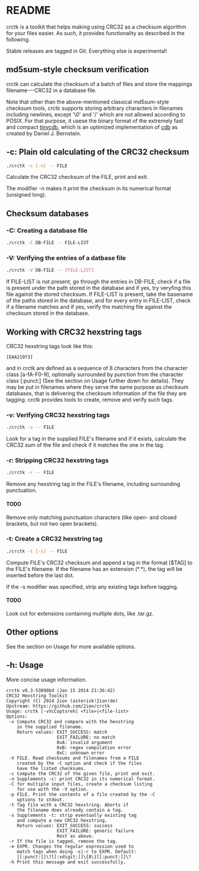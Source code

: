 # README

crctk is a toolkit that helps making using CRC32 as a checksum algorithm
for your files easier. As such, it provides functionality as described
in the following.

Stable releases are tagged in Git. Everything else is experimental!

## md5sum-style checksum verification

crctk can calculate the checksum of a batch of files and store the
mappings filename---CRC32 in a database file.

Note that other than the above-mentioned classical md5sum-style checksum
tools, crctk supports storing arbitrary characters in filenames
including newlines, except '\0' and '/' which are not allowed according
to POSIX. For that purpose, it usese the binary format of the extremely
fast and compact [tinycdb][], which is an optimized
implementation of [cdb][] as created by Daniel J. Bernstein.

[tinycdb]: http://www.corpit.ru/mjt/tinycdb.html
[cdb]: http://cr.yp.to/cdb.html

## -c: Plain old calculating of the CRC32 checksum

```sh
./crctk -c [-n] -- FILE
```

Calculate the CRC32 checksum of the FILE, print and exit.

The modifier -n makes it print the checksum in its numerical format
(unsigned long).

## Checksum databases

### -C: Creating a database file

```sh
./crctk -C DB-FILE -- FILE-LIST
```

### -V: Verifying the entries of a datbase file

```sh
./crctk -V DB-FILE -- [FILE-LIST]
```

If FILE-LIST is not present, go through the entries in DB-FILE,
check if a file is present under the path stored in the database and
if yes, try veryfing this file against the stored checksum.
If FILE-LIST is present, take the basename of the paths stored in
the database, and for every entry in FILE-LIST, check if a
filename matches and if yes, verify the matching file against the
checksum stored in the database.

## Working with CRC32 hexstring tags

CRC32 hexstring tags look like this:
```
[EAA21973]
```
and in crctk are defined as a sequence of 8 characters from the
character class \[a-fA-F0-9\], optionally surrounded by punction from the
character class \[:punct:\] (See the section on Usage further down for
details). They may be put in filenames where they serve
the same purpose as checksum databases, that is delivering the checksum
information of the file they are tagging. crctk provides tools to
create, remove and verify such tags.

### -v: Verifying CRC32 hexstring tags

```sh
./crctk -v -- FILE
```
Look for a tag in the supplied FILE's filename and if it exists,
calculate the CRC32 sum of the file and check if it matches the one in
the tag.

### -r: Stripping CRC32 hexstring tags

```sh
./crctk -r -- FILE
```

Remove any hexstring tag in the FILE's filename, including surrounding
punctuation.

#### TODO

Remove only matching punctuation characters (like open- and closed
brackets, but not two open brackets).

### -t: Create a CRC32 hexstring tag

```sh
./crctk -t [-s] -- FILE
```

Compute FILE's CRC32 checksum and append a tag in the format \[$TAG\] to
the FILE's filename. If the filename has an extension (\*.\*), the tag
will be inserted before the last dot.

If the -s modifier was specified, strip any existing tags before
tagging.

#### TODO

Look out for extensions containing multiple dots, like .tar.gz.

## Other options

See the section on Usage for more available options.

## -h: Usage

More concise usage information.

```
crctk v0.3-53898bd (Jan 15 2014 21:36:42)
CRC32 Hexstring Toolkit
Copyright (C) 2014 2ion (asterisk!2ion!de)
Upstream: https://github.com/2ion/crctk
Usage: crctk [-vVcCoptsreh] <file>|<file-list>
Options:
 -v Compute CRC32 and compare with the hexstring
    in the supplied filename.
    Return values: EXIT_SUCCESS: match
                   EXIT_FAILURE: no match
                   0xA: invalid argument
                   0xB: regex compilation error
                   0xC: unknown error
 -V FILE. Read checksums and filenames from a FILE
    created by the -C option and check if the files
    have the listed checksums.
 -c Compute the CRC32 of the given file, print and exit.
 -n Supplements -c: print CRC32 in its numerical format.
 -C for multiple input files, create a checksum listing
    for use with the -V option.
 -p FILE. Print the contents of a file created by the -C
    options to stdout.
 -t Tag file with a CRC32 hexstring. Aborts if
    the filename does already contain a tag.
 -s Supplements -t: strip eventually existing tag
    and compute a new CRC32 hexstring.
    Return values: EXIT_SUCCESS: success
                   EXIT_FAILURE: generic failure
                   Rest as above.
 -r If the file is tagged, remove the tag.
 -e EXPR. Changes the regular expression used to
    match tags when doing -s|-r to EXPR. Default:
    [[:punct:]]\?[[:xdigit:]]\{8\}[[:punct:]]\?
 -h Print this message and exit successfully.
```
